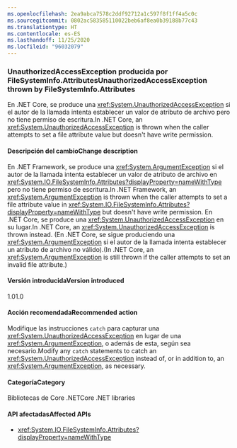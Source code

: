 ```yaml
---
ms.openlocfilehash: 2ea9abca7578c2ddf92712a1c597f8f1ff4a5c0c
ms.sourcegitcommit: 0802ac583585110022beb6af8ea0b39188b77c43
ms.translationtype: HT
ms.contentlocale: es-ES
ms.lasthandoff: 11/25/2020
ms.locfileid: "96032079"
---
```

### <a name="unauthorizedaccessexception-thrown-by-filesysteminfoattributes"></a><span data-ttu-id="6245e-101">UnauthorizedAccessException producida por FileSystemInfo.Attributes</span><span class="sxs-lookup"><span data-stu-id="6245e-101">UnauthorizedAccessException thrown by FileSystemInfo.Attributes</span></span>

<span data-ttu-id="6245e-102">En .NET Core, se produce una <xref:System.UnauthorizedAccessException> si el autor de la llamada intenta establecer un valor de atributo de archivo pero no tiene permiso de escritura.</span><span class="sxs-lookup"><span data-stu-id="6245e-102">In .NET Core, an <xref:System.UnauthorizedAccessException> is thrown when the caller attempts to set a file attribute value but doesn't have write permission.</span></span>

#### <a name="change-description"></a><span data-ttu-id="6245e-103">Descripción del cambio</span><span class="sxs-lookup"><span data-stu-id="6245e-103">Change description</span></span>

<span data-ttu-id="6245e-104">En .NET Framework, se produce una <xref:System.ArgumentException> si el autor de la llamada intenta establecer un valor de atributo de archivo en <xref:System.IO.FileSystemInfo.Attributes?displayProperty=nameWithType> pero no tiene permiso de escritura.</span><span class="sxs-lookup"><span data-stu-id="6245e-104">In .NET Framework, an <xref:System.ArgumentException> is thrown when the caller attempts to set a file attribute value in <xref:System.IO.FileSystemInfo.Attributes?displayProperty=nameWithType> but doesn't have write permission.</span></span> <span data-ttu-id="6245e-105">En .NET Core, se produce una <xref:System.UnauthorizedAccessException> en su lugar.</span><span class="sxs-lookup"><span data-stu-id="6245e-105">In .NET Core, an <xref:System.UnauthorizedAccessException> is thrown instead.</span></span> <span data-ttu-id="6245e-106">(En .NET Core, se sigue produciendo una <xref:System.ArgumentException> si el autor de la llamada intenta establecer un atributo de archivo no válido).</span><span class="sxs-lookup"><span data-stu-id="6245e-106">(In .NET Core, an <xref:System.ArgumentException> is still thrown if the caller attempts to set an invalid file attribute.)</span></span>

#### <a name="version-introduced"></a><span data-ttu-id="6245e-107">Versión introducida</span><span class="sxs-lookup"><span data-stu-id="6245e-107">Version introduced</span></span>

<span data-ttu-id="6245e-108">1.0</span><span class="sxs-lookup"><span data-stu-id="6245e-108">1.0</span></span>

#### <a name="recommended-action"></a><span data-ttu-id="6245e-109">Acción recomendada</span><span class="sxs-lookup"><span data-stu-id="6245e-109">Recommended action</span></span>

<span data-ttu-id="6245e-110">Modifique las instrucciones `catch` para capturar una <xref:System.UnauthorizedAccessException> en lugar de una <xref:System.ArgumentException>, o además de esta, según sea necesario.</span><span class="sxs-lookup"><span data-stu-id="6245e-110">Modify any `catch` statements to catch an <xref:System.UnauthorizedAccessException> instead of, or in addition to, an <xref:System.ArgumentException>, as necessary.</span></span>

#### <a name="category"></a><span data-ttu-id="6245e-111">Categoría</span><span class="sxs-lookup"><span data-stu-id="6245e-111">Category</span></span>

<span data-ttu-id="6245e-112">Bibliotecas de Core .NET</span><span class="sxs-lookup"><span data-stu-id="6245e-112">Core .NET libraries</span></span>

#### <a name="affected-apis"></a><span data-ttu-id="6245e-113">API afectadas</span><span class="sxs-lookup"><span data-stu-id="6245e-113">Affected APIs</span></span>

- <xref:System.IO.FileSystemInfo.Attributes?displayProperty=nameWithType>

<!--

#### Affected APIs

- `P:System.IO.FileSystemInfo.Attributes`

-->
